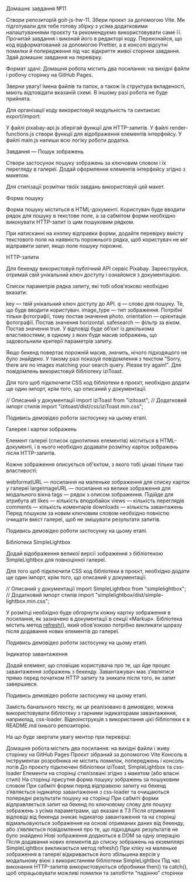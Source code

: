 Домашнє завдання №11

Створи репозиторій goit-js-hw-11.
Збери проєкт за допомогою Vite. Ми підготували для тебе готову збірку з усіма додатковими налаштуваннями проєкту та рекомендуємо використовувати саме її.
Прочитай завдання і виконай його в редакторі коду.
Переконайся, що код відформатований за допомогою Prettier, а в консолі відсутні помилки й попередження під час відкриття живої сторінки завдання.
Здай домашнє завдання на перевірку.


Формат здачі: Домашня робота містить два посилання: на вихідні файли і робочу сторінку на GitHub Pages.



Зверни увагу! Імена файлів та папок, а також їх структура вкладеності, мають відповідати вказаній схемі. В іншому разі робота не буде прийнята.





Для організації коду використовуй модульність та синтаксис export/import:

У файлі pixabay-api.js зберігай функції для HTTP-запитів.
У файлі render-functions.js створи функції для відображення елементів інтерфейсу.
У файлі main.js напиши всю логіку роботи додатка.




Завдання — Пошук зображень



Створи застосунок пошуку зображень за ключовим словом і їх перегляду в галереї. Додай оформлення елементів інтерфейсу згідно з макетом.

Для стилізації розмітки твоїх завдань використовуй цей макет.


Форма пошуку



Форма пошуку міститься в HTML-документі. Користувач буде вводити рядок для пошуку в текстове поле, а за сабмітом форми необхідно виконувати HTTP-запит із цим пошуковим рядком.



При натисканні на кнопку відправки форми, додайте перевірку вмісту текстового поля на наявність порожнього рядка, щоб користувач не міг відправити запит, якщо поле пошуку порожнє.



HTTP-запити



Для бекенду використовуй публічний API сервіс Pixabay. Зареєструйся, отримай свій унікальний ключ доступу і ознайомся з документацією.

Список параметрів рядка запиту, які тобі обов'язково необхідно вказати:

key — твій унікальний ключ доступу до API.
q — слово для пошуку. Те, що буде вводити користувач.
image_type — тип зображення. Потрібні тільки фотографії, тому постав значення photo.
orientation — орієнтація фотографії. Постав значення horizontal.
safesearch — фільтр за віком. Постав значення true.
У відповіді буде об’єкт із декількома властивостями, в одному з яких буде масив зображень, що задовольнили критерії параметрів запиту.

Якщо бекенд повертає порожній масив, значить, нічого підходящого не було знайдено. У такому разі показуй повідомлення з текстом "Sorry, there are no images matching your search query. Please try again!". Для повідомлень використовуй бібліотеку iziToast.

Для того щоб підключити CSS код бібліотеки в проєкт, необхідно додати ще один імпорт, крім того, що описаний у документації.



// Описаний у документації
import iziToast from "izitoast";
// Додатковий імпорт стилів
import "izitoast/dist/css/iziToast.min.css";

Подивись демовідео роботи застосунку на цьому етапі.








Галерея і картки зображень



Елемент галереї (список однотипних елементів) міститься в HTML-документі, і в нього необхідно додавати розмітку карток зображень після HTTP-запитів.

Кожне зображення описується об'єктом, з якого тобі цікаві тільки такі властивості:

webformatURL — посилання на маленьке зображення для списку карток у галереї
largeImageURL — посилання на велике зображення для модального вікна
tags — рядок з описом зображення. Підійде для атрибута alt
likes — кількість вподобайок
views — кількість переглядів
comments — кількість коментарів
downloads — кількість завантажень
Перед пошуком за новим ключовим словом необхідно повністю очищати вміст галереї, щоб не змішувати результати запитів.

Подивись демовідео роботи застосунку на цьому етапі.








Бібліотека SimpleLightbox



Додай відображення великої версії зображення з бібліотекою SimpleLightbox для повноцінної галереї.



Для того щоб підключити CSS код бібліотеки в проєкт, необхідно додати ще один імпорт, крім того, що описаний у документації.

// Описаний у документації
import SimpleLightbox from "simplelightbox";
// Додатковий імпорт стилів
import "simplelightbox/dist/simple-lightbox.min.css";

У розмітці необхідно буде обгорнути кожну картку зображення в посилання, як зазначено в документації в секції «Markup».
Бібліотека містить метод [refresh()](<https://github.com/andreknieriem/simplelightbox#public-methods>), який обов'язково потрібно викликати щоразу після додавання нових елементів до галереї.


Подивись демовідео роботи застосунку на цьому етапі.








Індикатор завантаження



Додай елемент, що сповіщає користувача про те, що йде процес завантаження зображень з бекенду. Завантажувач має з’являтися прямо перед початком HTTP запиту та зникати після того, як запит завершився.



Подивись демовідео роботи застосунку на цьому етапі.








Замість банального тексту, як це реалізовано в демовідео, можна використовувати бібліотеку з гарними індикаторами завантаження, наприклад, css-loader. Відеоінструкція з використання цієї бібліотеки є в README.md їхнього репозиторію.



На що буде звертати увагу ментор при перевірці:

Домашня робота містить два посилання: на вихідні файли і живу сторінку на GitHub Pages
Проєкт зібраний за допомогою Vite
Консоль в інструментах розробника не містить помилок, попереджень і консоль логів
До проєкту підключені бібліотеки iziToast, SimpleLightbox та css-loader
Елементи на сторінці стилізовані згідно з макетом (або власні стилі)
На сторінці присутня форма пошуку зображень за пошуковим словом
При сабміті форми перед відправкою запиту на бекенд з’являється індикатор завантаження з css-loader та очищаються попередні результати пошуку на сторінці
При сабміті форми відправляється запит на бекенд по ключовому слову для пошуку зображень з усіма параметрами, що вказані в ТЗ
Після отримання відповіді від бекенда зникає індикатор завантаження та на сторінці відмальовуються зображення на основі отриманих даних від бекенду, або з’являється повідомлення про те, що підходящих результатів не було знайдено
Нові зображення додаються в DOM за одну операцію
Після додавання нових елементів до списку зображень на екземплярі SimpleLightbox викликається метод refresh()
При кліку на маленьке зображення в галереї відкривається його збільшена версія у модальному вікні з використанням бібліотеки SimpleLightbox
Під час виконання HTTP-запитів використовуються обробники then() та catch(), щоб опрацьовувати можливі помилки та запобігти “падінню” сторінки
